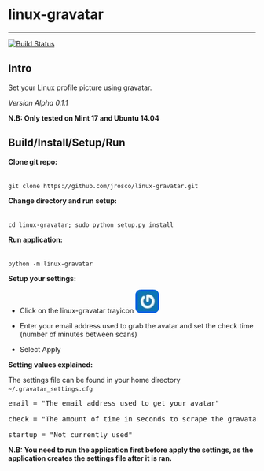 linux-gravatar
==============
---

[![Build Status](https://travis-ci.org/jrosco/linux-gravatar.svg?branch=master)](https://travis-ci.org/jrosco/linux-gravatar)

Intro
-----
Set your Linux profile picture using gravatar. 

*Version Alpha 0.1.1*

**N.B: Only tested on Mint 17 and Ubuntu 14.04**

Build/Install/Setup/Run
-----
**Clone git repo:**

<code>
git clone https://github.com/jrosco/linux-gravatar.git
</code>

**Change directory and run setup:**

<code>
cd linux-gravatar; sudo python setup.py install
</code>

**Run application:**

<code>
python -m linux-gravatar
</code>

**Setup your settings:**

* Click on the linux-gravatar trayicon ![(img_logo)](https://raw.githubusercontent.com/jrosco/linux-gravatar/master/gui/gravatar.png)

* Enter your email address used to grab the avatar and set the check time (number of minutes between scans)

* Select Apply


**Setting values explained:**

The settings file can be found in your home directory 
<code>
~/.gravatar_settings.cfg
</code>

<pre>
email = "The email address used to get your avatar"<br>
check = "The amount of time in seconds to scrape the gravatar url for your avatar"<br>
startup = "Not currently used"
</pre>

**N.B: You need to run the application first before apply the settings, as the application creates the settings file after it is ran.**
